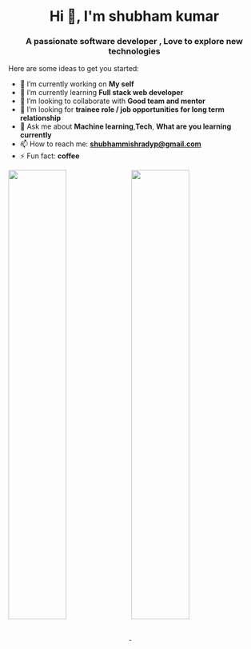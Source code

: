 <h1 align="center">Hi 👋, I'm shubham kumar</h1>
<h3 align="center">A passionate software developer , Love to explore new technologies </h3>

Here are some ideas to get you started:

- 🔭 I’m currently working on **My self**
- 🌱 I’m currently learning **Full stack web developer**
- 👯 I’m looking to collaborate with **Good team and mentor**
- 🤔 I’m looking for **trainee role  / job opportunities for long term relationship** 
- 💬 Ask me about **Machine learning**,**Tech**, **What are you learning currently**
- 📫 How to reach me: **shubhammishradyp@gmail.com**
- ⚡ Fun fact: **coffee**



<a href="https://github.com/shubhammishradyp">
  <img align="center"img width="48%" src="https://github-readme-stats.vercel.app/api/top-langs/?username=shubhammishradyp&theme=dark&hide_langs_below=1" />
</a>
<a href="https://github.com/shubhammishradyp">
 <img align="center" img width="48%" src="https://github-readme-stats.vercel.app/api?username=shubhammishradyp&&show_icons=true&title_color=ffffff&icon_color=bb2acf&text_color=daf7dc&bg_color=151515"/>
</a>


